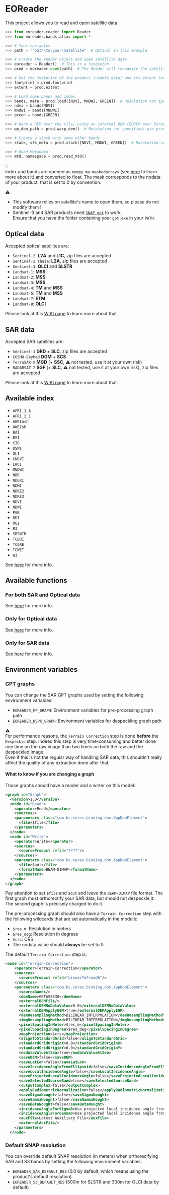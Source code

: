# EOReader

This project allows you to read and open satellite data.

```python
>>> from eoreader.reader import Reader
>>> from eoreader.bands.alias import *

>>> # Your variables
>>> path = r"path\to\your\satellite"  # Optical in this example

>>> # Create the reader object and open satellite data
>>> eoreader = Reader()  # This is a singleton
>>> prod = eoreader.open(path)  # The Reader will recognize the satellite type from its name

>>> # Get the footprint of the product (usable data) and its extent (envelope of the tile)
>>> footprint = prod.footprint
>>> extent = prod.extent

>>> # Load some bands and index
>>> bands, meta = prod.load([NDVI, MNDWI, GREEN])  # Resolution not specified: use product resolution
>>> ndvi = bands[NDVI]
>>> mndwi = bands[MNDWI]
>>> green = bands[GREEN]

>>> # Warp a DEM over the tile, using an internal DEM (EUDEM over Europe, MERIT DEM everywhere else)
>>> wp_dem_path = prod.warp_dem()  # Resolution not specified: use product resolution

>>> # Create a stack with some other bands
>>> stack, stk_meta = prod.stack([NDVI, MNDWI, GREEN])  # Resolution not specified: use product resolution

>>> # Read Metadata
>>> mtd, namespace = prod.read_mtd()
```

:bulb:  
Index and bands are opened as `numpy.ma.maskedarrays` 
(see [here](https://numpy.org/doc/stable/reference/maskedarray.generic.html) to learn more about it) and converted to float.
The mask corresponds to the nodata of your product, that is set to 0 by convention.

:warning:  

- This software relies on satellite's name to open them, so please do not modify them !
- Sentinel-3 and SAR products need [`SNAP gpt`](https://senbox.atlassian.net/wiki/spaces/SNAP/pages/70503590/Creating+a+GPF+Graph) to work.  
Ensure that you have the folder containing your `gpt.exe` in your `PATH`.

## Optical data

Accepted optical satellites are:

- `Sentinel-2`: **L2A** and **L1C**, zip files are accepted
- `Sentinel-2 Theia`: **L2A**, zip files are accepted
- `Sentinel-3`: **OLCI** and **SLSTR**
- `Landsat-1`: **MSS**
- `Landsat-2`: **MSS**
- `Landsat-3`: **MSS**
- `Landsat-4`: **TM** and **MSS**
- `Landsat-5`: **TM** and **MSS**
- `Landsat-7`: **ETM**
- `Landsat-8`: **OLCI**

Please look at this [WIKI page](https://code.sertit.unistra.fr/extracteo/extracteo/-/wikis/Satellites/Optical) to learn more about that.

## SAR data

Accepted SAR satellites are:

- `Sentinel-1` **GRD** + **SLC**, zip files are accepted
- `COSMO-SkyMed` **DGM** + **SCS**
- `TerraSAR-X` **MGD** (+ **SSC**, :warning: not tested, use it at your own risk)
- `RADARSAT-2` **SGF** (+ **SLC**, :warning: not tested, use it at your own risk), zip files are accepted

Please look at this [WIKI page](https://code.sertit.unistra.fr/extracteo/extracteo/-/wikis/Satellites/SAR) to learn more about that.

## Available index

- `AFRI_1_6`
- `AFRI_2_1`
- `AWEInsh`
- `AWEIsh`
- `BAI`
- `BSI`
- `CIG`
- `DSWI`
- `GLI`
- `GNDVI`
- `LWCI`
- `MNDWI`
- `NBR`
- `NDGRI`
- `NDMI`
- `NDRE2`
- `NDRE3`
- `NDVI`
- `NDWI`
- `PGR`
- `RDI`
- `RGI`
- `RI`
- `SRSWIR`
- `TCBRI`
- `TCGRE`
- `TCWET`
- `WI`

See [here](https://extracteo.pages.sertit.unistra.fr/eoreader/index.m.html) for more info.

## Available functions

### For both SAR and Optical data

See [here](https://extracteo.pages.sertit.unistra.fr/eoreader/products/product.html) for more info.

### Only for Optical data

See [here](https://extracteo.pages.sertit.unistra.fr/eoreader/products/optical/optical_product.html) for more info.

### Only for SAR data

See [here](https://extracteo.pages.sertit.unistra.fr/eoreader/products/sar/sar_product.html) for more info.

## Environment variables

### GPT graphs
You can change the SAR GPT graphs used by setting the following environment variables:

- `EOREADER_PP_GRAPH`: Environment variables for pre-processing graph path.  
- `EOREADER_DSPK_GRAPH`: Environment variables for despeckling graph path

:warning:  
For performance reasons, the `Terrain Correction` step is done **before** the `Despeckle` step.
Indeed this step is very time-consuming and better done 
one time on the raw image than two times on both the raw and the despeckled image.  
Even if this is not the regular way of handling SAR data, 
this shouldn't really affect the quality of any extraction done after that.

#### What to know if you are changing a graph
Those graphs should have a reader and a writer on this model:

```xml
<graph id="Graph">
  <version>1.0</version>
  <node id="Read">
    <operator>Read</operator>
    <sources/>
    <parameters class="com.bc.ceres.binding.dom.XppDomElement">
      <file>$file</file>
    </parameters>
  </node>
  <node id="Write">
    <operator>Write</operator>
    <sources>
      <sourceProduct refid="????"/>
    </sources>
    <parameters class="com.bc.ceres.binding.dom.XppDomElement">
      <file>$out</file>
      <formatName>BEAM-DIMAP</formatName>
    </parameters>
  </node>
</graph>
```

Pay attention to set `$file` and `$out` and leave the `BEAM-DIMAP` file format. The first graph must orthorectify your
SAR data, but should not despeckle it. The second graph is precisely charged to do it.

The pre-processing graph should also have a `Terrain Correction` step with the following wildcards that are set automatically in the module:
- `$res_m`: Resolution in meters
- `$res_deg`: Resolution in degrees
- `$crs`: CRS
- The nodata value should **always** be set to 0.

The default `Terrain Correction` step is: 
```xml
<node id="Terrain-Correction">
    <operator>Terrain-Correction</operator>
    <sources>
      <sourceProduct refid="LinearToFromdB"/>
    </sources>
    <parameters class="com.bc.ceres.binding.dom.XppDomElement">
      <sourceBands/>
      <demName>GETASSE30</demName>
      <externalDEMFile/>
      <externalDEMNoDataValue>0.0</externalDEMNoDataValue>
      <externalDEMApplyEGM>true</externalDEMApplyEGM>
      <demResamplingMethod>BILINEAR_INTERPOLATION</demResamplingMethod>
      <imgResamplingMethod>BILINEAR_INTERPOLATION</imgResamplingMethod>
      <pixelSpacingInMeter>$res_m</pixelSpacingInMeter>
      <pixelSpacingInDegree>$res_deg</pixelSpacingInDegree>
      <mapProjection>$crs</mapProjection>
      <alignToStandardGrid>false</alignToStandardGrid>
      <standardGridOriginX>0.0</standardGridOriginX>
      <standardGridOriginY>0.0</standardGridOriginY>
      <nodataValueAtSea>true</nodataValueAtSea>
      <saveDEM>false</saveDEM>
      <saveLatLon>false</saveLatLon>
      <saveIncidenceAngleFromEllipsoid>false</saveIncidenceAngleFromEllipsoid>
      <saveLocalIncidenceAngle>false</saveLocalIncidenceAngle>
      <saveProjectedLocalIncidenceAngle>false</saveProjectedLocalIncidenceAngle>
      <saveSelectedSourceBand>true</saveSelectedSourceBand>
      <outputComplex>false</outputComplex>
      <applyRadiometricNormalization>false</applyRadiometricNormalization>
      <saveSigmaNought>false</saveSigmaNought>
      <saveGammaNought>false</saveGammaNought>
      <saveBetaNought>false</saveBetaNought>
      <incidenceAngleForSigma0>Use projected local incidence angle from DEM</incidenceAngleForSigma0>
      <incidenceAngleForGamma0>Use projected local incidence angle from DEM</incidenceAngleForGamma0>
      <auxFile>Latest Auxiliary File</auxFile>
      <externalAuxFile/>
    </parameters>
  </node>
```

### Default SNAP resolution
You can override default SNAP resolution (in meters) when orthorecifying SAR and S3 bands by 
setting the following environment variables:

- `EOREADER_SAR_DEFAULT_RES` (0.0 by default, which means using the product's default resolution)
- `EOREADER_S3_DEFAULT_RES` (500m for SLSTR and 300m for OLCI data by default)